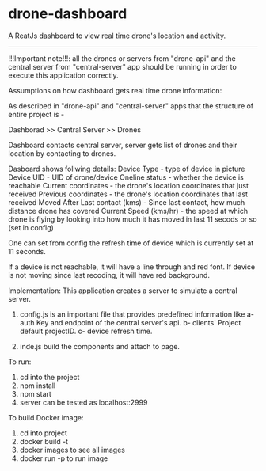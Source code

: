 # drone-dashboard
A ReatJs dashboard to view real time drone's location and activity.
***********************************************************************************************************************

!!!Important note!!!: all the drones or servers from "drone-api" and the central server from "central-server" app should be running in order to execute this application correctly.

Assumptions on how dashboard gets real time drone information:

As described in "drone-api" and "central-server" apps that the structure of entire project is - 

Dashborad >> Central Server >> Drones

Dashboard contacts central server, server gets list of drones and their location by contacting to drones.

Dasboard shows follwing details:
Device Type - type of device in picture
Device UID - UID of drone/device
Oneline status - whether the device is reachable
Current coordinates - the drone's location coordinates that just received
Previous coordinates - the drone's location coordinates that last received
Moved After Last contact (kms) - Since last contact, how much distance drone has covered
Current Speed (kms/hr) - the speed at which drone is flying by looking into how much it has moved in last 11 secods or so (set in config)

One can set from config the refresh time of device which is currently set at 11 seconds.

If a device is not reachable, it will have a line through and red font.
If device is not moving since last recoding, it will have red background.

Implementation:
This application creates a server to simulate a central server.

1) config.js is an important file that provides predefined information like 
a- auth Key and endpoint of the central server's api.
b- clients' Project default projectID.
c- device refresh time.

2) inde.js build the components and attach to page.

To run:

1) cd into the project
2) npm install
3) npm start
5) server can be tested as localhost:2999

To build Docker image:
1) cd into project
2) docker build -t <project>
3) docker images to see all images
4) docker run -p to run image